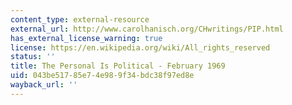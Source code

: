 ```yaml
---
content_type: external-resource
external_url: http://www.carolhanisch.org/CHwritings/PIP.html
has_external_license_warning: true
license: https://en.wikipedia.org/wiki/All_rights_reserved
status: ''
title: The Personal Is Political - February 1969
uid: 043be517-85e7-4e98-9f34-bdc38f97ed8e
wayback_url: ''
---
```

